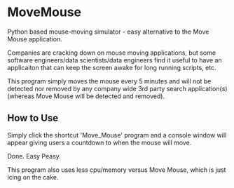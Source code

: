 # MoveMouse
Python based mouse-moving simulator - easy alternative to the Move Mouse application.

Companies are cracking down on mouse moving applications, but some software engineers/data scientists/data engineers find it useful to have an applicaiton that can keep the screen awake for long running scripts, etc.

This program simply moves the mouse every 5 minutes and will not be detected nor removed by any company wide 3rd party search application(s) (whereas Move Mouse will be detected and removed).

## How to Use
Simply click the shortcut 'Move_Mouse' program and a console window will appear giving users a countdown to when the mouse will move.

Done. Easy Peasy.

This program also uses less cpu/memory versus Move Mouse, which is just icing on the cake.
